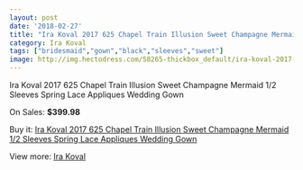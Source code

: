 ```yaml
---
layout: post
date: '2018-02-27'
title: "Ira Koval 2017 625 Chapel Train Illusion Sweet Champagne Mermaid 1/2 Sleeves Spring Lace Appliques Wedding Gown"
category: Ira Koval
tags: ["bridesmaid","gown","black","sleeves","sweet"]
image: http://img.hectodress.com/58265-thickbox_default/ira-koval-2017-625-chapel-train-illusion-sweet-champagne-mermaid-1-2-sleeves-spring-lace-appliques-wedding-gown.jpg
---
```

Ira Koval 2017 625 Chapel Train Illusion Sweet Champagne Mermaid 1/2 Sleeves Spring Lace Appliques Wedding Gown

On Sales: **$399.98**
<a href="https://www.hectodress.com/ira-koval/18174-ira-koval-2017-625-chapel-train-illusion-sweet-champagne-mermaid-1-2-sleeves-spring-lace-appliques-wedding-gown.html"><amp-img layout="responsive" width="600" height="600" src="//img.hectodress.com/58265-thickbox_default/ira-koval-2017-625-chapel-train-illusion-sweet-champagne-mermaid-1-2-sleeves-spring-lace-appliques-wedding-gown.jpg" alt="Ira Koval 2017 625 Chapel Train Illusion Sweet Champagne Mermaid 1/2 Sleeves Spring Lace Appliques Wedding Gown 0" /></a>
<a href="https://www.hectodress.com/ira-koval/18174-ira-koval-2017-625-chapel-train-illusion-sweet-champagne-mermaid-1-2-sleeves-spring-lace-appliques-wedding-gown.html"><amp-img layout="responsive" width="600" height="600" src="//img.hectodress.com/58272-thickbox_default/ira-koval-2017-625-chapel-train-illusion-sweet-champagne-mermaid-1-2-sleeves-spring-lace-appliques-wedding-gown.jpg" alt="Ira Koval 2017 625 Chapel Train Illusion Sweet Champagne Mermaid 1/2 Sleeves Spring Lace Appliques Wedding Gown 1" /></a>
<a href="https://www.hectodress.com/ira-koval/18174-ira-koval-2017-625-chapel-train-illusion-sweet-champagne-mermaid-1-2-sleeves-spring-lace-appliques-wedding-gown.html"><amp-img layout="responsive" width="600" height="600" src="//img.hectodress.com/58271-thickbox_default/ira-koval-2017-625-chapel-train-illusion-sweet-champagne-mermaid-1-2-sleeves-spring-lace-appliques-wedding-gown.jpg" alt="Ira Koval 2017 625 Chapel Train Illusion Sweet Champagne Mermaid 1/2 Sleeves Spring Lace Appliques Wedding Gown 2" /></a>
<a href="https://www.hectodress.com/ira-koval/18174-ira-koval-2017-625-chapel-train-illusion-sweet-champagne-mermaid-1-2-sleeves-spring-lace-appliques-wedding-gown.html"><amp-img layout="responsive" width="600" height="600" src="//img.hectodress.com/58270-thickbox_default/ira-koval-2017-625-chapel-train-illusion-sweet-champagne-mermaid-1-2-sleeves-spring-lace-appliques-wedding-gown.jpg" alt="Ira Koval 2017 625 Chapel Train Illusion Sweet Champagne Mermaid 1/2 Sleeves Spring Lace Appliques Wedding Gown 3" /></a>
<a href="https://www.hectodress.com/ira-koval/18174-ira-koval-2017-625-chapel-train-illusion-sweet-champagne-mermaid-1-2-sleeves-spring-lace-appliques-wedding-gown.html"><amp-img layout="responsive" width="600" height="600" src="//img.hectodress.com/58269-thickbox_default/ira-koval-2017-625-chapel-train-illusion-sweet-champagne-mermaid-1-2-sleeves-spring-lace-appliques-wedding-gown.jpg" alt="Ira Koval 2017 625 Chapel Train Illusion Sweet Champagne Mermaid 1/2 Sleeves Spring Lace Appliques Wedding Gown 4" /></a>
<a href="https://www.hectodress.com/ira-koval/18174-ira-koval-2017-625-chapel-train-illusion-sweet-champagne-mermaid-1-2-sleeves-spring-lace-appliques-wedding-gown.html"><amp-img layout="responsive" width="600" height="600" src="//img.hectodress.com/58268-thickbox_default/ira-koval-2017-625-chapel-train-illusion-sweet-champagne-mermaid-1-2-sleeves-spring-lace-appliques-wedding-gown.jpg" alt="Ira Koval 2017 625 Chapel Train Illusion Sweet Champagne Mermaid 1/2 Sleeves Spring Lace Appliques Wedding Gown 5" /></a>
<a href="https://www.hectodress.com/ira-koval/18174-ira-koval-2017-625-chapel-train-illusion-sweet-champagne-mermaid-1-2-sleeves-spring-lace-appliques-wedding-gown.html"><amp-img layout="responsive" width="600" height="600" src="//img.hectodress.com/58267-thickbox_default/ira-koval-2017-625-chapel-train-illusion-sweet-champagne-mermaid-1-2-sleeves-spring-lace-appliques-wedding-gown.jpg" alt="Ira Koval 2017 625 Chapel Train Illusion Sweet Champagne Mermaid 1/2 Sleeves Spring Lace Appliques Wedding Gown 6" /></a>
<a href="https://www.hectodress.com/ira-koval/18174-ira-koval-2017-625-chapel-train-illusion-sweet-champagne-mermaid-1-2-sleeves-spring-lace-appliques-wedding-gown.html"><amp-img layout="responsive" width="600" height="600" src="//img.hectodress.com/58266-thickbox_default/ira-koval-2017-625-chapel-train-illusion-sweet-champagne-mermaid-1-2-sleeves-spring-lace-appliques-wedding-gown.jpg" alt="Ira Koval 2017 625 Chapel Train Illusion Sweet Champagne Mermaid 1/2 Sleeves Spring Lace Appliques Wedding Gown 7" /></a>

Buy it: [Ira Koval 2017 625 Chapel Train Illusion Sweet Champagne Mermaid 1/2 Sleeves Spring Lace Appliques Wedding Gown](https://www.hectodress.com/ira-koval/18174-ira-koval-2017-625-chapel-train-illusion-sweet-champagne-mermaid-1-2-sleeves-spring-lace-appliques-wedding-gown.html "Ira Koval 2017 625 Chapel Train Illusion Sweet Champagne Mermaid 1/2 Sleeves Spring Lace Appliques Wedding Gown")

View more: [Ira Koval](https://www.hectodress.com/77-ira-koval "Ira Koval")